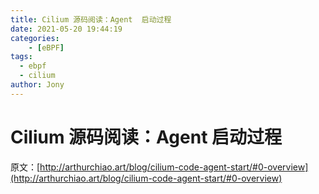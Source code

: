 ```yaml
---
title: Cilium 源码阅读：Agent  启动过程
date: 2021-05-20 19:44:19
categories: 
	- [eBPF]
tags:
  - ebpf
  - cilium
author: Jony
---
```




# Cilium 源码阅读：Agent  启动过程

原文：[http://arthurchiao.art/blog/cilium-code-agent-start/#0-overview](http://arthurchiao.art/blog/cilium-code-agent-start/#0-overview)




